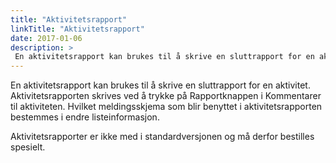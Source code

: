 ```yaml
---
title: "Aktivitetsrapport"
linkTitle: "Aktivitetsrapport"
date: 2017-01-06
description: >
 En aktivitetsrapport kan brukes til å skrive en sluttrapport for en aktivitet. 
---
```

En aktivitetsrapport kan brukes til å skrive en sluttrapport for en aktivitet. Aktivitetsrapporten skrives ved å trykke på Rapportknappen i Kommentarer til aktiviteten. Hvilket meldingsskjema som blir benyttet i aktivitetsrapporten bestemmes i endre listeinformasjon.

Aktivitetsrapporter er ikke med i standardversjonen og må derfor bestilles spesielt.